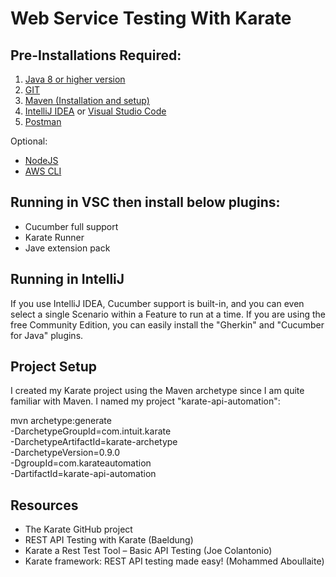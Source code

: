 # Web Service Testing With Karate

## Pre-Installations Required:
1. [Java 8 or higher version](https://www.oracle.com/java/technologies/javase-downloads.html)
2. [GIT](https://git-scm.com/downloads)
3. [Maven (Installation and setup)](https://mkyong.com/maven/how-to-install-maven-in-windows/)
4. [IntelliJ IDEA](https://www.jetbrains.com/idea/download/#section=windows) or [Visual Studio Code](https://code.visualstudio.com/download)
5. [Postman](https://www.postman.com/downloads/)

Optional:
- [NodeJS](https://nodejs.org/en/download/)
- [AWS CLI](https://docs.aws.amazon.com/cli/latest/userguide/install-cliv2-windows.html)

## Running in VSC then install below plugins:
- Cucumber full support
- Karate Runner
- Jave extension pack

## Running in IntelliJ
If you use IntelliJ IDEA, Cucumber support is built-in, and you can even select a single Scenario within a Feature to run at a time. If you are using the free Community Edition, you can easily install the "Gherkin" and "Cucumber for Java" plugins.

## Project Setup
I created my Karate project using the Maven archetype since I am quite familiar with Maven. I named my project "karate-api-automation":

mvn archetype:generate \
  -DarchetypeGroupId=com.intuit.karate \
  -DarchetypeArtifactId=karate-archetype \
  -DarchetypeVersion=0.9.0 \
  -DgroupId=com.karateautomation \
  -DartifactId=karate-api-automation
  
## Resources
- The Karate GitHub project
- REST API Testing with Karate (Baeldung)
- Karate a Rest Test Tool – Basic API Testing (Joe Colantonio)
- Karate framework: REST API testing made easy! (Mohammed Aboullaite)
  
 










